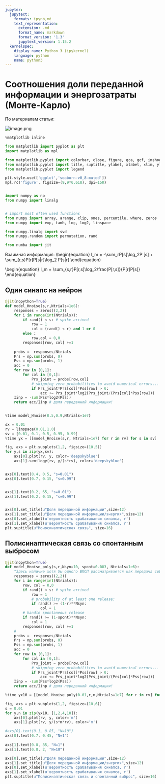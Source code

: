 ```yaml
---
jupyter:
  jupytext:
    formats: ipynb,md
    text_representation:
      extension: .md
      format_name: markdown
      format_version: '1.3'
      jupytext_version: 1.15.2
  kernelspec:
    display_name: Python 3 (ipykernel)
    language: python
    name: python3
---
```


# Соотношения доли переданной информации и энергозатраты (Монте-Карло)


По материалам статьи:

![image.png](attachment:495626ad-561b-4677-aa86-757f3b612579.png)

```python
%matplotlib inline
```

```python
from matplotlib import pyplot as plt
import matplotlib as mpl

from matplotlib.pyplot import colorbar, close, figure, gca, gcf, imshow, plot, setp, subplots
from matplotlib.pyplot import title, suptitle, ylabel, xlabel, xlim, ylim
from matplotlib.pyplot import legend

```

```python jupyter={"outputs_hidden": false}
plt.style.use(['ggplot','seaborn-v0_8-muted'])
mpl.rc('figure', figsize=(9,9*0.618), dpi=150)
```

```python

import numpy as np
from numpy import linalg


# import most often used functions
from numpy import array, arange, clip, ones, percentile, where, zeros
from numpy import exp, tanh, log, log2, linspace

from numpy.linalg import svd
from numpy.random import permutation, rand
```

```python
from numba import jit
```

<!-- #region -->
Взаимная информация:
\begin{equation}
I_m = -\sum_rP[s]\log_2P [s] + \sum_{r,s}P[r]P[s|r]\log_2 P[s|r]
\end{equation}


\begin{equation}
I_m = \sum_{s,r}P[r,s]\log_2\frac{P[r,s]}{P[r]P[s]}
\end{equation}
<!-- #endregion -->

## Один синапс на нейрон

```python jupyter={"outputs_hidden": false}
@jit(nopython=True)
def model_Hnoise(s,r,Ntrials=1e6):
    responses = zeros((2,2))
    for i in range(int(Ntrials)):
        if rand() < s: # spike arrived
            row = 1
            col = (rand() < r) and 1 or 0
        else :
            row,col = 0,0
        responses[row, col] +=1
    
    probs =  responses/Ntrials
    Prs = np.sum(probs, 0)
    Pss = np.sum(probs, 1)
    acc = 0
    for row in [0,1]:
        for col in [0,1]:
            Prs_joint = probs[row,col]
            # skipping zero probabilities to avoid numerical errors...
            if Prs_joint*Prs[col]*Pss[row] > 0:
                acc += Prs_joint*log2(Prs_joint/(Prs[col]*Pss[row]))
    Iinp = -sum(Pss*log2(Pss))
    return acc/Iinp # доля переданной информации!
            
```

```python jupyter={"outputs_hidden": false}
%time model_Hnoise(0.5,0.9,Ntrials=1e7)
```

```python jupyter={"outputs_hidden": false}
sx = 0.01
rv = linspace(0.01,1.0)
sv = [0.01, 0.1, 0.5, 0.95, 0.99]
%time yx = [[model_Hnoise(s,r, Ntrials=1e7) for r in rv] for s in sv]
```

```python jupyter={"outputs_hidden": false}
fig, axs = plt.subplots(1,2, figsize=(10,5))
for y,s in zip(yx,sv):
    axs[0].plot(rv, y, color='deepskyblue')
    axs[1].semilogy(rv, y/(s*rv), color='deepskyblue')


axs[0].text(0.4, 0.5, "s=0.01")
axs[0].text(0.7, 0.15, "s=0.99")


axs[1].text(0.2, 65, "s=0.01")
axs[1].text(0.2, 0.15, "s=0.99")


axs[0].set_title(u"Доля переданной информации",size=12)
axs[1].set_title(u"Доля переданной информации/энергия",size=12)
axs[0].set_xlabel(u'вероятность срабатывания синапса, r')
axs[1].set_xlabel(u'вероятность срабатывания синапса, r')
plt.suptitle(u"Моносинаптическая связь", size=16)
```

## Полисинаптическая связь со спонтанным выбросом

```python
@jit(nopython=True)
def model_Hnoise_poly(s,r,Nsyn=10, spont=0.003, Ntrials=1e6):
    "Здесь наличие хотя бы одного ВПСП рассматривается как передача события"
    responses = zeros((2,2))
    for i in range(int(Ntrials)):
        row, col = 0,0
        if rand() < s: # spike arrived
            row = 1
            # probability of at least one release:
            if rand() >= (1-r)**Nsyn:
                col = 1
        # handle spontaneous release
        if rand() >= (1-spont)**Nsyn:
            col = 1 
        responses[row, col] +=1
    #
    probs =  responses/Ntrials
    Prs = np.sum(probs, 0)
    Pss = np.sum(probs, 1)
    acc = 0
    for row in [0,1]:
        for col in [0,1]:
            Prs_joint = probs[row,col]
            # skipping zero probabilities to avoid numerical errors...
            if Prs_joint*Prs[col]*Pss[row] > 0:
                acc += Prs_joint*log2(Prs_joint/(Prs[col]*Pss[row]))
    Iinp = -sum(Pss*log2(Pss))
    return acc/Iinp # доля переданной информации!
```

```python jupyter={"outputs_hidden": false}
%time yx10 = [[model_Hnoise_poly(0.01,r,n,Ntrials=1e7) for r in rv] for n in [1,2,4,10]]
```

```python jupyter={"outputs_hidden": false}
fig, axs = plt.subplots(1,2, figsize=(10,6))
s = 0.01
for y,n in zip(yx10, [1,2,4,10]):
    axs[0].plot(rv, y, color='m')
    axs[1].plot(rv, y/(s*n*rv), color='m')

#axs[0].text(0.1, 0.85, "N=10")
axs[0].text(0.7, 0.45, "N=1")
    
axs[1].text(0.8, 85, "N=1")
axs[1].text(0.8, 2, "N=10")

axs[0].set_title(u"Доля переданной информации",size=12)
axs[1].set_title(u"Доля переданной информации/энергия",size=12)
axs[0].set_xlabel(u'вероятность срабатывания синапса, r')
axs[1].set_xlabel(u'вероятность срабатывания синапса, r')
plt.suptitle(u"Полисинаптическая связь и спонтанный выброс", size=16)
```

```python

```
